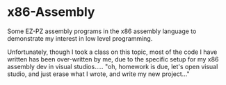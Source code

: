 # x86-Assembly
Some EZ-PZ assembly programs in the x86 assembly language to demonstrate my interest in low level programming.

Unfortunately, though I took a class on this topic, most of the code I have written has been over-written by me, due to the specific setup for my x86 assembly dev in visual studios..... "oh, homework is due, let's open visual studio, and just erase what I wrote, and write my new project..."
